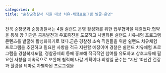 ```yaml
---
categories: d
title: "순창군경찰서 직원 대상 치유·체험프로그램 발굴·운영"
---
```

전북 순창군과 순창경찰서는 4일 쉴랜드 운영 활성화를 위한 업무협약을 체결했다.협약을 통해 양 기관은 공동발전과 우호증진을 도모하고 차별화된 쉴랜드 치유체험 프로그램 콘텐츠를 발굴해 활성화하기로 했다.군은 경찰청 소속 직원들을 위한 쉴랜드 치유체험 프로그램을 추진하고 필요한 사항을 적극 지원할 예정이며 경찰은 쉴랜드 치유체험 프로그램을 경찰복지포털, 경찰공제회 등에 홍보해 적극적인 참여를 유도하고 상호교류에 필요한 사항을 지속적으로 보완해 협력해 나갈 계획이다.최영일 군수는 “지난 10년간 건강과 힐링을 테마로 차별화된 프로그램을